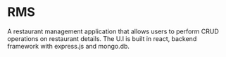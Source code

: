 # RMS

A restaurant management application that allows users to perform CRUD operations on restaurant details. The U.I is built in react, backend framework with express.js and mongo.db.
 
